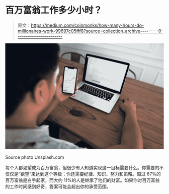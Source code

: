 # 百万富翁工作多少小时？

> 原文：<https://medium.com/coinmonks/how-many-hours-do-millionaires-work-99697c05fff8?source=collection_archive---------0----------------------->

![](img/fd53bd914b482367e49653a325849236.png)

Source photo Unsplash.com

每个人都渴望成为百万富翁，但很少有人知道实现这一目标需要什么。你需要的不仅仅是“欲望”来达到这个等级；你还需要纪律、知识、努力和策略。超过 67%的百万富翁是白手起家，而大约 11%的人是继承了他们的财富。如果你对百万富翁的工作时间感到好奇，答案可能会超出你的承受范围。